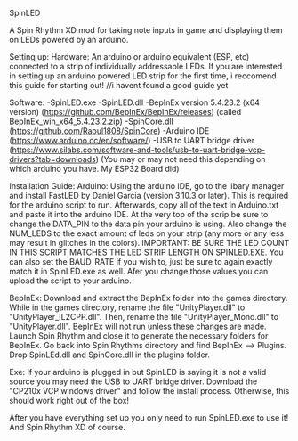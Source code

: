 SpinLED

A Spin Rhythm XD mod for taking note inputs in game and displaying them on LEDs powered by an arduino.

Setting up:
Hardware:
An arduino or arduino equivalent (ESP, etc) connected to a strip of individually addressable LEDs.
If you are interested in setting up an arduino powered LED strip for the first time, i reccomend this guide for starting out!
//i havent found a good guide yet


Software:
-SpinLED.exe
-SpinLED.dll
-BepInEx version 5.4.23.2 (x64 version) (https://github.com/BepInEx/BepInEx/releases) (called BepInEx_win_x64_5.4.23.2.zip)
-SpinCore.dll (https://github.com/Raoul1808/SpinCore)
-Arduino IDE (https://www.arduino.cc/en/software/)
-USB to UART bridge driver (https://www.silabs.com/software-and-tools/usb-to-uart-bridge-vcp-drivers?tab=downloads) (You may or may not need this depending on which arduino you have. My ESP32 Board did)

Installation Guide:
Arduino:
Using the arduino IDE, go to the libary manager and install FastLED by Daniel Garcia (version 3.10.3 or later). This is required for the arduino script to run. Afterwards, copy all of the text in Arduino.txt and paste it into the arduino IDE. At the very top of the scrip be sure to change the DATA_PIN to the data pin your arduino is using. Also change the NUM_LEDS to the exact amount of leds on your strip (any more or any less may result in glitches in the colors). IMPORTANT: BE SURE THE LED COUNT IN THIS SCRIPT MATCHES THE LED STRIP LENGTH ON SPINLED.EXE. You can also set the BAUD_RATE if you wish to, just be sure to again exactly match it in SpinLED.exe as well. Afer you change those values you can upload the script to your arduino.

BepInEx:
Download and extract the BepInEx folder into the games directory. While in the games directory, rename the file "UnityPlayer.dll" to "UnityPlayer_IL2CPP.dll". Then, rename the file "UnityPlayer_Mono.dll" to "UnityPlayer.dll". BepInEx will not run unless these changes are made. Launch Spin Rhythm and close it to generate the necessary folders for BepInEx. Go back into Spin Rhythms directory and find BepInEx --> Plugins. Drop SpinLEd.dll and SpinCore.dll in the plugins folder.

Exe:
If your arduino is plugged in but SpinLED is saying it is not a valid source you may need the USB to UART bridge driver. Download the "CP210x VCP windows driver" and follow the install process. Otherwise, this should work right out of the box!

After you have everything set up you only need to run SpinLED.exe to use it! And Spin Rhythm XD of course.


